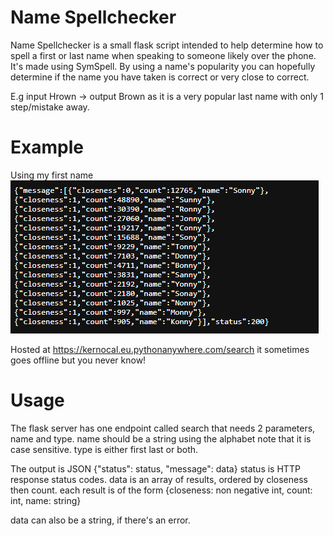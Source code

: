 # Name Spellchecker

Name Spellchecker is a small flask script intended to help determine how to spell a first or last name when speaking to someone likely over the phone. It's made using SymSpell. By using a name's popularity you can hopefully determine if the name you have taken is correct or very close to correct. 

E.g input Hrown -> output Brown as it is a very popular last name with only 1 step/mistake away.

# Example
Using my first name 
![Sonny](screenshot/exampleSonny.png "First Name Example")

Hosted at https://kernocal.eu.pythonanywhere.com/search it sometimes goes offline but you never know!


# Usage
The flask server has one endpoint called search that needs 2 parameters, name and type. name should be a string using the alphabet note that it is case sensitive. type is either first last or both.

The output is JSON {"status": status, "message": data}
status is HTTP response status codes.
data is an array of results, ordered by closeness then count.
each result is of the form {closeness: non negative int, count: int, name: string}

data can also be a string, if there's an error.
